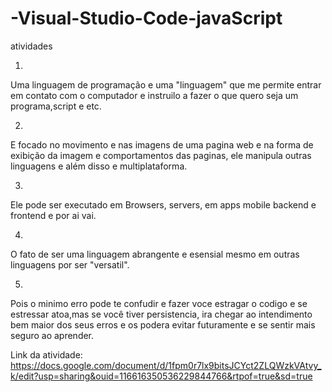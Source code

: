 # -Visual-Studio-Code-javaScript
atividades 

1)
Uma linguagem de programação e uma "linguagem" que me permite entrar em contato com o computador e instruilo a fazer o que quero seja um programa,script e etc.

2)
E focado no movimento e nas imagens de uma pagina web e na forma de exibição da imagem e comportamentos das paginas, ele manipula outras linguagens e além disso e multiplataforma.

3)
Ele pode ser executado em Browsers, servers, em apps mobile backend e frontend e por ai vai.

4)
O fato de ser uma linguagem abrangente e esensial mesmo em outras linguagens por ser "versatil".

5)
Pois o minimo erro pode te confudir e fazer voce estragar o codigo e se estressar atoa,mas se você tiver persistencia, ira chegar ao intendimento bem maior dos seus erros e os podera evitar futuramente e se sentir mais seguro ao aprender.

Link da atividade:
https://docs.google.com/document/d/1fpm0r7lx9bitsJCYct2ZLQWzkVAtvy_k/edit?usp=sharing&ouid=116616350536229844766&rtpof=true&sd=true
